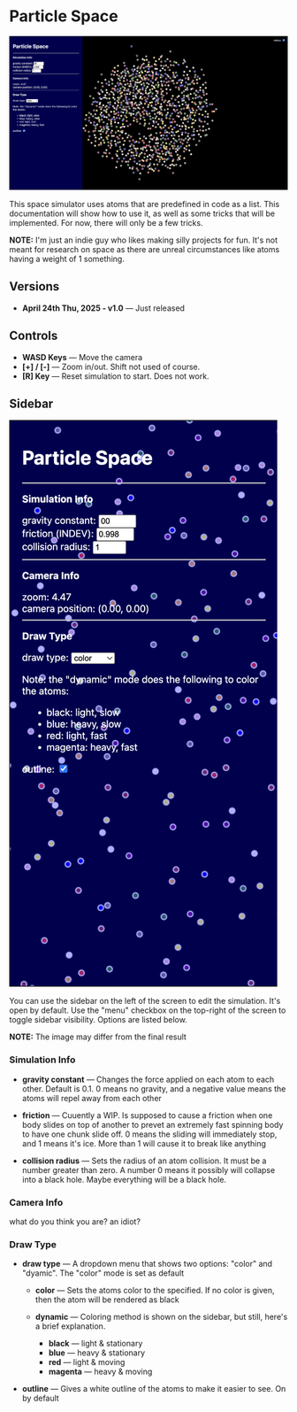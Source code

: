 <!-- ./README.md -->
# Particle Space

![A set of 1000 multicolored atoms flinging away with a sidebar to... the side of course.](./docs/Particle%20Space%20img-1.png)

This space simulator uses atoms that are predefined in code as a list. This documentation will show how to use it, as well as some tricks that will be implemented. For now, there will only be a few tricks.

**NOTE:** I'm just an indie guy who likes making silly projects for fun. It's not meant for research on space as there are unreal circumstances like atoms having a weight of 1 something.

## Versions

- **April 24th Thu, 2025 - v1.0** — Just released

## Controls

- **WASD Keys** — Move the camera
- **[+] / [-]** — Zoom in/out. Shift not used of course.
- **[R] Key** — Reset simulation to start. Does not work.

## Sidebar

![A sidebar of course.](./docs/Sidebar%20img-2.png)

You can use the sidebar on the left of the screen to edit the simulation. It's open by default. Use the "menu" checkbox on the top-right of the screen to toggle sidebar visibility. Options are listed below.

**NOTE:** The image may differ from the final result

### Simulation Info

- **gravity constant** — Changes the force applied on each atom to each other. Default is 0.1. 0 means no gravity, and a negative value means the atoms will repel away from each other

- **friction** — Cuuently a WIP. Is supposed to cause a friction when one body slides on top of another to prevet an extremely fast spinning body to have one chunk slide off. 0 means the sliding will immediately stop, and 1 means it's ice. More than 1 will cause it to break like anything

- **collision radius** — Sets the radius of an atom collision. It must be a number greater than zero. A number 0 means it possibly will collapse into a black hole. Maybe everything will be a black hole.

### Camera Info
what do you think you are? an idiot?

### Draw Type

- **draw type** — A dropdown menu that shows two options: "color" and "dyamic". The "color" mode is set as default

  - **color** — Sets the atoms color to the specified. If no color is given, then the atom will be rendered as black

  - **dynamic** — Coloring method is shown on the sidebar, but still, here's a brief explanation.

    - **black** — light & stationary
    - **blue** — heavy & stationary
    - **red** — light & moving
    - **magenta** — heavy & moving

- **outline** — Gives a white outline of the atoms to make it easier to see. On by default

